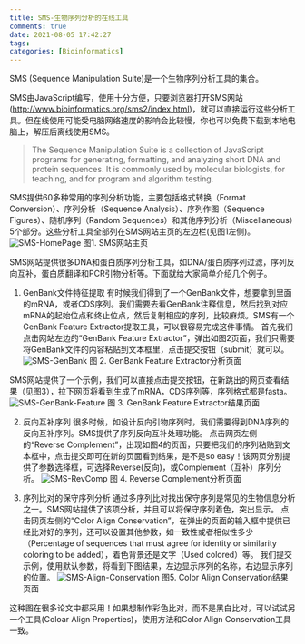 ```yaml
---
title: SMS-生物序列分析的在线工具
comments: true
date: 2021-08-05 17:42:27
tags: 
categories: [Bioinformatics]
---
```

SMS (Sequence Manipulation Suite)是一个生物序列分析工具的集合。
<!--more-->
SMS由JavaScript编写，使用十分方便，只要浏览器打开SMS网站(http://www.bioinformatics.org/sms2/index.html)，就可以直接运行这些分析工具。但在线使用可能受电脑网络速度的影响会比较慢，你也可以免费下载到本地电脑上，解压后离线使用SMS。
> The Sequence Manipulation Suite is a collection of JavaScript programs for generating, formatting, and analyzing short DNA and protein sequences. It is commonly used by molecular biologists, for teaching, and for program and algorithm testing.

SMS提供60多种常用的序列分析功能，主要包括格式转换（Format Conversion）、序列分析（Sequence Analysis）、序列作图（Sequence Figures）、随机序列（Random Sequences）和其他序列分析（Miscellaneous）5个部分。这些分析工具全部列在SMS网站主页的左边栏(见图1左侧)。
![SMS-HomePage](https://raw.githubusercontent.com/adong77/ligene/master/imageBed/SMS_fig1.jpg)
图1. SMS网站主页

SMS网站提供很多DNA和蛋白质序列分析工具，如DNA/蛋白质序列过滤，序列反向互补，蛋白质翻译和PCR引物分析等。下面就给大家简单介绍几个例子。

1. GenBank文件特征提取
有时候我们得到了一个GenBank文件，想要拿到里面的mRNA，或者CDS序列。我们需要去看GenBank注释信息，然后找到对应mRNA的起始位点和终止位点，然后复制相应的序列，比较麻烦。SMS有一个GenBank Feature Extractor提取工具，可以很容易完成这件事情。
首先我们点击网站左边的“GenBank Feature Extractor”，弹出如图2页面，我们只需要将GenBank文件的内容粘贴到文本框里，点击提交按钮（submit）就可以。
![SMS-GenBank](https://raw.githubusercontent.com/adong77/ligene/master/imageBed/SMS_fig2.jpg)
图 2. GenBank Feature Extractor分析页面

SMS网站提供了一个示例，我们可以直接点击提交按钮，在新跳出的网页查看结果（见图3），拉下网页将看到生成了mRNA，CDS序列等，序列格式都是fasta。
![SMS-GenBank-Feature](https://raw.githubusercontent.com/adong77/ligene/master/imageBed/SMS_fig3.jpg)
图 3. GenBank Feature Extractor结果页面

2. 反向互补序列
很多时候，如设计反向引物序列时，我们需要得到DNA序列的反向互补序列。SMS提供了序列反向互补处理功能。
点击网页左侧的“Reverse Complement”，出现如图4的页面，只要把我们的序列粘贴到文本框中，点击提交即可在新的页面看到结果，是不是so easy！该网页分别提供了参数选择框，可选择Reverse(反向)，或Complement（互补）序列分析。
![SMS-RevComp](https://raw.githubusercontent.com/adong77/ligene/master/imageBed/SMS_fig4.jpg)
图 4. Reverse Complement分析页面

3. 序列比对的保守序列分析
通过多序列比对找出保守序列是常见的生物信息分析之一。SMS网站提供了该项分析，并且可以将保守序列着色，突出显示。
点击网页左侧的“Color Align Conservation”，在弹出的页面的输入框中提供已经比对好的序列，还可以设置其他参数，如一致性或者相似性多少（Percentage of sequences that must agree for identity or similarity coloring to be added），着色背景还是文字（Used colored）等。
我们提交示例，使用默认参数，将看到下图结果，左边显示序列的名称，右边显示序列的位置。
![SMS-Align-Conservation](https://raw.githubusercontent.com/adong77/ligene/master/imageBed/SMS_fig5.jpg)
图5. Color Align Conservation结果页面

这种图在很多论文中都采用！如果想制作彩色比对，而不是黑白比对，可以试试另一个工具(Coloar Align Properties)，使用方法和Color Align Conservation工具一致。
